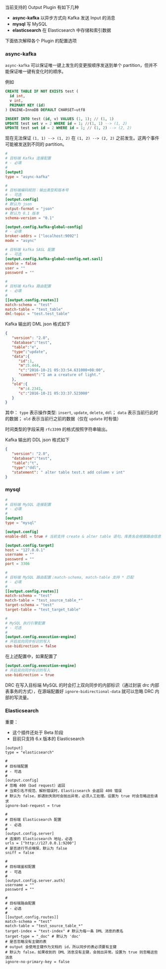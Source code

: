 当前支持的 Output Plugin 有如下几种

- **async-kafka** 以异步方式向 Kafka 发送 Input 的消息
- **mysql** 写 MySQL
- **elasticsearch** 在 Elasticsearch 中存储和索引数据

下面依次解释各个 Plugin 的配置选项

### async-kafka

`async-kafka` 可以保证唯一键上发生的变更按顺序发送到单个 partition，但并不能保证唯一键有变化时的顺序。

例如

```sql
CREATE TABLE IF NOT EXISTS test (
  id int,
  v int,
  PRIMARY KEY (id)
) ENGINE=InnoDB DEFAULT CHARSET=utf8

INSERT INTO test (id, v) VALUES (1, 1); // (1, 1)
UPDATE test set v = 2 WHERE id = 1; //(1, 1) --> (1, 2)
UPDATE test set id = 2 WHERE id = 1; // (1, 2) --> (2, 2)

```
现在无法保证 `(1, 1) --> (1, 2)` 在 `(1, 2) --> (2, 2)` 之前发生。这两个事件可能被发送到不同的 partition。

```toml
#
# 目标端 Kafka 连接配置
# - 必填
#
[output]
type = "async-kafka"

#
# 目标端编码规则：输出类型和版本号
# - 可选
[output.config]
# 默认为 json
output-format = "json"
# 默认为 0.1 版本
schema-version = "0.1"

[output.config.kafka-global-config]
# - 必填
broker-addrs = ["localhost:9092"]
mode = "async"

# 目标端 kafka SASL 配置
# - 可选
[output.config.kafka-global-config.net.sasl]
enable = false
user = ""
password = ""

#
# 目标端 Kafka 路由配置
# - 必填
#
[[output.config.routes]]
match-schema = "test"
match-table = "test_table"
dml-topic = "test.test_table"
```

Kafka 输出的 DML json 格式如下

```json
{
   "version": "2.0",
   "database":"test",
   "table":"e",
   "type":"update",
   "data":{
      "id":1,
      "m":5.444,
      "c":"2016-10-21 05:33:54.631000+08:00",
      "comment":"I am a creature of light."
   },
   "old":{
      "m":4.2341,
      "c":"2016-10-21 05:33:37.523000"
   }
}
```

其中：
`type` 表示操作类型: `insert`, `update`, `delete`, `ddl`；
`data` 表示当前行此时的数据；
`old` 表示当前行之前的数据（仅在 `update` 时有值）

时间类型的字段采用 `rfc3399` 的格式按照字符串输出。

Kafka 输出的 DDL json 格式如下
```json
{
   "version": "2.0",
   "database":"test",
   "table":"t",
   "type":"ddl",
   "statement": " alter table test.t add column v int"
}
```


### mysql

```toml
#
# 目标端 MySQL 连接配置
# - 必填
#
[output]
type = "mysql"

[output.config]
enable-ddl = true # 当前支持 create & alter table 语句。库表名会根据路由信息调整。

[output.config.target]
host = "127.0.0.1"
username = ""
password = ""
port = 3306

#
# 目标端 MySQL 路由配置；match-schema, match-table 支持 * 匹配
# - 必填
#
[[output.config.routes]]
match-schema = "test"
match-table = "test_source_table_*"
target-schema = "test"
target-table = "test_target_table"

#
# MySQL 执行引擎配置
# - 可选
#
[output.config.execution-engine]
# 开启双向同步标识的写入
use-bidirection = false
```


在上述配置中，如果配置了

```toml
[output.config.execution-engine]
# 开启双向同步标识的写入
use-bidirection = true
```

DRC 在写入目标端 MySQL 的时会打上双向同步的内部标识（通过封装 drc 内部表事务的方式），在源端配置好 `ignore-bidirectional-data` 就可以忽略 DRC 内部的写流量。

### Elasticsearch

重要：

- 这个插件还处于 Beta 阶段
- 目前只支持 6.x 版本的 Elasticsearch

```
[output]
type = "elasticsearch"

#
# 目标端配置
# - 可选
#
[output.config]
# 忽略 400（bad request）返回
# 当索引名不规范、解析错误时，Elasticsearch 会返回 400 错误
# 默认为 false，即遇到失败时会抛出异常，必须人工处理。设置为 true 时会忽略这些请求
ignore-bad-request = true

#
# 目标端 Elasticsearch 配置
# - 必选
#
[output.config.server]
# 连接的 Elasticsearch 地址，必选
urls = ["http://127.0.0.1:9200"]
# 是否进行节点嗅探，默认为 false
sniff = false

#
# 目标端鉴权配置
# - 可选
#
[output.config.server.auth]
username = ""
password = ""

#
# 目标端路由配置
# - 必选
#
[[output.config.routes]]
match-schema = "test"
match-table = "test_source_table_*"
target-index = "test-index" # 默认为每一条 DML 消息的表名
target-type = "_doc" # 默认为 'doc'
# 是否忽略没有主键的表
# output 会使用主键作为文档的 id，所以同步的表必须要有主键
# 默认为 false，如果收到的 DML 消息没有主键，会抛出异常。设置为 true 则忽略这些消息
ignore-no-primary-key = false
```